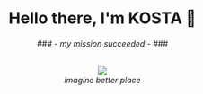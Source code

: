 <p>
  <h1 align="center"><b>Hello there, I'm KOSTA 👋</b></h1>
  <h6 align="center"> 
      <i>### - my mission succeeded - ###</i>
   </h6>
</p>

 <div align="center">
  <img align="center" src="https://media4.giphy.com/media/2Pm9shfduCWZ2/giphy.gif" />
<br>
  <i>imagine better place</i>
  </div>
